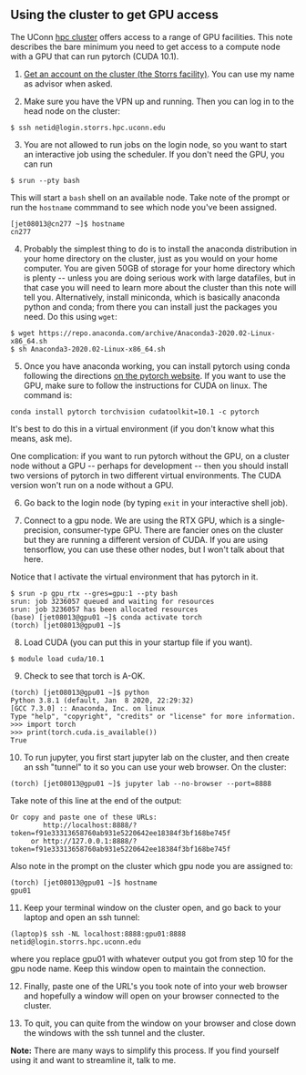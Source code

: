 ## Using the cluster to get GPU access

The UConn [hpc cluster](https://hpc.uconn.edu) offers access to a range of GPU facilities. This note
describes the bare minimum you need to get access to a compute node with a GPU that can run
pytorch (CUDA 10.1).  

1.  [Get an account on the cluster (the Storrs facility)](https://hpc.uconn.edu/storrs/account-application/).
You can use my name as advisor when asked.

2.  Make sure you have the VPN up and running.  Then you can log in to the head node on the cluster:

```
$ ssh netid@login.storrs.hpc.uconn.edu
```

3.  You are not allowed to run jobs on the login node, so you want to start an interactive job using the
scheduler.  If you don't need the GPU, you can run

```
$ srun --pty bash
```

This will start a ```bash``` shell on an available node.  Take note of the prompt or run the ```hostname```
commmand to see which node you've been assigned.

```
[jet08013@cn277 ~]$ hostname
cn277
```

4. Probably the simplest thing to do is to install the anaconda
distribution in your home directory on the cluster, just as you would
on your home computer.  You are given 50GB of storage for your home
directory which is plenty -- unless you are doing serious work with
large datafiles, but in that case you will need to learn more about
the cluster than this note will tell you.  Alternatively, install miniconda, which
is basically anaconda python and conda; from there you can install just the packages
you need.  Do this using `wget`:
```
$ wget https://repo.anaconda.com/archive/Anaconda3-2020.02-Linux-x86_64.sh
$ sh Anaconda3-2020.02-Linux-x86_64.sh
```


5.  Once you have anaconda working, you can install pytorch using conda following the directions
[on the pytorch website](https://pytorch.org/get-started/locally/).   If you want to use the GPU,
make sure to follow the instructions for CUDA on linux.  The command is:
```
conda install pytorch torchvision cudatoolkit=10.1 -c pytorch
```

It's best
to do this in a virtual environment (if you don't know what this means, ask me).  

One complication: if you want to run pytorch without the GPU, on a cluster node without a GPU -- perhaps
for development -- then you should install two versions of pytorch in two different virtual
environments.  The CUDA version won't run on a node without a GPU.

6.  Go back to the login node (by typing ```exit``` in your interactive shell job). 

7.  Connect to a gpu node.  We are using the RTX GPU, which is a single-precision, consumer-type
GPU.  There are fancier ones on the cluster but they are running a different version of CUDA.  If
you are using tensorflow, you can use these other nodes, but I won't talk about that here.

Notice that I activate the virtual environment that has pytorch in it.

```
$ srun -p gpu_rtx --gres=gpu:1 --pty bash
srun: job 3236057 queued and waiting for resources
srun: job 3236057 has been allocated resources
(base) [jet08013@gpu01 ~]$ conda activate torch
(torch) [jet08013@gpu01 ~]$ 
```

8. Load CUDA (you can put this in your startup file if you want).

```
$ module load cuda/10.1
```

9. Check to see that torch is A-OK.

```
(torch) [jet08013@gpu01 ~]$ python
Python 3.8.1 (default, Jan  8 2020, 22:29:32)
[GCC 7.3.0] :: Anaconda, Inc. on linux
Type "help", "copyright", "credits" or "license" for more information.
>>> import torch
>>> print(torch.cuda.is_available())
True
```

10. To run jupyter, you first start jupyter lab on the cluster, and then create an ssh "tunnel" to it
so you can use your web browser.  On the cluster:

```
(torch) [jet08013@gpu01 ~]$ jupyter lab --no-browser --port=8888
```
Take note of this line at the end of the output:
```
Or copy and paste one of these URLs:
        http://localhost:8888/?token=f91e33313658760ab931e5220642ee18384f3bf168be745f
     or http://127.0.0.1:8888/?token=f91e33313658760ab931e5220642ee18384f3bf168be745f
```

Also note in the prompt on the cluster which gpu node you are assigned to:
```
(torch) [jet08013@gpu01 ~]$ hostname
gpu01
```


11. Keep your terminal window on the cluster open, and go back to your laptop and open an ssh tunnel:

```
(laptop)$ ssh -NL localhost:8888:gpu01:8888 netid@login.storrs.hpc.uconn.edu
```

where you replace gpu01 with whatever output you got from step 10 for the gpu node name.  Keep this
window open to maintain the connection.

12. Finally, paste one of the URL's you took note of into your web browser and hopefully a window
will open on your browser connected to the cluster.

13. To quit, you can quite from the window on your browser and close down the windows with the ssh tunnel and
the cluster.

**Note:** There are many ways to simplify this process.  If you find yourself using it and want to streamline it, talk to me.
